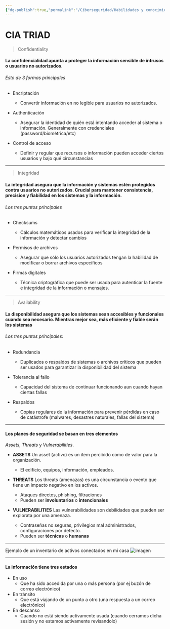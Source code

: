 ```yaml
---
{"dg-publish":true,"permalink":"/Ciberseguridad/Habilidades y conocimientos básicos/CIA triad/"}
---
```


# CIA TRIAD

> Confidentiality
#### La confidencialidad apunta a proteger la información sensible de intrusos o usuarios no autorizados.

###### Esto de 3 formas principales
- Encriptación
  - Convertir información en no legible para usuarios no autorizados.

- Authenticación
  - Asegurar la identidad de quién está intentando acceder al sistema o información. Generalmente con credenciales (password/biométrica/etc)

- Control de acceso
  - Definir y regular que recursos o información pueden acceder ciertos usuarios y bajo qué circunstancias

---

> Integridad
#### La integridad asegura que la información y sistemas estén protegidos contra usuarios no autorizados. Crucial para mantener consistencia, precision y fiabilidad en los sistemas y la información.

###### Los tres puntos principales
- Checksums
  - Cálculos matemáticos usados para verificar la integridad de la información y detectar cambios

- Permisos de archivos
  - Asegurar que sólo los usuarios autorizados tengan la habilidad de modificar o borrar archivos específicos

- Firmas digitales
  - Técnica criptográfica que puede ser usada para autenticar la fuente e integridad de la información o mensajes.

---

> Availability
#### La disponibilidad asegura que los sistemas sean accesibles y funcionales cuando sea necesario. Mientras mejor sea, más eficiente y fiable serán los sistemas

###### Los tres puntos principales:
- Redundancia
  - Duplicados o respaldos de sistemas o archivos críticos que pueden ser usados para garantizar la disponibilidad del sistema

- Tolerancia al fallo
  - Capacidad del sistema de continuar funcionando aun cuando hayan ciertas fallas

- Respaldos
  - Copias regulares de la información para prevenir pérdidas en caso de catástrofe (malwares, desastres naturales, fallas del sistema)


---

#### Los planes de seguridad se basan en tres elementos
_Assets_, _Threats_ y _Vulnerabilities_.

- __ASSETS__
Un asset (activo) es un item percibido como de valor para la organización.
  - El edificio, equipos, información, empleados.

- __THREATS__
Los threats (amenazas) es una circunstancia o evento que tiene un impacto negativo en los activos.
  - Ataques directos, phishing, filtraciones
  - Pueden ser __involuntarios__ o __intencionales__
- __VULNERABILITIES__
Las vulnerabilidades son debilidades que pueden ser explorata por una amenaza.
  - Contraseñas no seguras, privilegios mal administrados, configuraciones por defecto.
  - Pueden ser __técnicas__ o __humanas__
 
--- 

Ejemplo de un inventario de activos conectados en mi casa
![imagen](https://github.com/SebMunz/Cybersec/assets/104586558/a8003fe9-c477-48de-9b3e-11411c51669b)

---

#### La información tiene tres estados
- En uso
  - Que ha sido accedida por una o más persona (por ej buzón de correo electrónico)
- En tránsito
  - Que está viajando de un punto a otro (una respuesta a un correo electrónico)
- En descanso
  - Cuando no está siendo activamente usada (cuando cerramos dicha sesión y no estamos activamente revisandolo)
